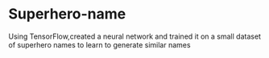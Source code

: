# Superhero-name
Using TensorFlow,created a neural network and trained it on a small dataset of superhero names to learn to generate similar names
